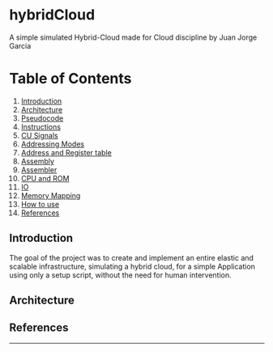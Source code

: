 # hybridCloud
A simple simulated Hybrid-Cloud made for Cloud discipline by Juan Jorge Garcia

# Table of Contents
1. [Introduction](#introduction)
2. [Architecture](#architecture)
3. [Pseudocode](#pseudocode)
4. [Instructions](#instructions)
5. [CU Signals](#cu-signals)
6. [Addressing Modes](#addressing-modes)
7. [Address and Register table](#address-and-register-table)
8. [Assembly](#assembly)
9. [Assembler](#assembler)
10. [CPU and ROM](#cpu-and-rom)
11. [IO](#io)
12. [Memory Mapping](#memory-mapping)
13. [How to use](#how-to-use)
14. [References](#references)


## Introduction
 The goal of the project was to create and implement an entire elastic and scalable infrastructure, simulating a hybrid cloud, for a simple Application using only a setup script, without the need for human intervention. 

## Architecture

 
  
## References

___

